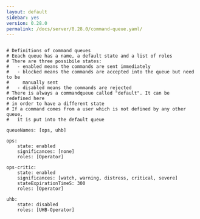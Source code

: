 ```yaml
---
layout: default
sidebar: yes
version: 0.28.0
permalink: /docs/server/0.28.0/command-queue.yaml/
---
```


<pre>
<code class="config-file">
# Definitions of command queues
# Eeach queue has a name, a default state and a list of roles
# There are three possibile states: 
#   - enabled means the commands are sent immediately
#   - blocked means the commands are accepted into the queue but need to be 
#     manually sent 
#   - disabled means the commands are rejected 
# There is always a commandqueue called "default". It can be  redefined here
# in order to have a different state
# If a command comes from a user which is not defined by any other queue, 
#   it is put into the default queue 

queueNames: [ops, uhb]

ops:
    state: enabled
    significances: [none]
    roles: [Operator]

ops-critic:
    state: enabled
    significances: [watch, warning, distress, critical, severe]
    stateExpirationTimeS: 300
    roles: [Operator]

uhb:
    state: disabled
    roles: [UHB-Operator]
</code>
</pre>
